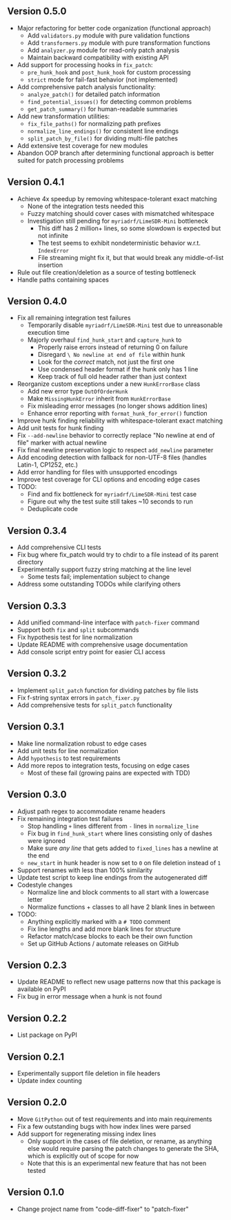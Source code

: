 ## Version 0.5.0
- Major refactoring for better code organization (functional approach)
  - Add `validators.py` module with pure validation functions
  - Add `transformers.py` module with pure transformation functions
  - Add `analyzer.py` module for read-only patch analysis
  - Maintain backward compatibility with existing API
- Add support for processing hooks in `fix_patch`:
  - `pre_hunk_hook` and `post_hunk_hook` for custom processing
  - `strict` mode for fail-fast behavior (not implemented)
- Add comprehensive patch analysis functionality:
  - `analyze_patch()` for detailed patch information
  - `find_potential_issues()` for detecting common problems
  - `get_patch_summary()` for human-readable summaries
- Add new transformation utilities:
  - `fix_file_paths()` for normalizing path prefixes
  - `normalize_line_endings()` for consistent line endings
  - `split_patch_by_file()` for dividing multi-file patches
- Add extensive test coverage for new modules
- Abandon OOP branch after determining functional approach is better suited
  for patch processing problems

## Version 0.4.1
- Achieve 4x speedup by removing whitespace-tolerant exact matching
  - None of the integration tests needed this
  - Fuzzy matching should cover cases with mismatched whitespace
  - Investigation still pending for `myriadrf/LimeSDR-Mini` bottleneck
    - This diff has 2 million+ lines, so some slowdown is expected but not infinite 
    - The test seems to exhibit nondeterministic behavior w.r.t. `IndexError`
    - File streaming might fix it, but that would break any middle-of-list insertion
- Rule out file creation/deletion as a source of testing bottleneck
- Handle paths containing spaces

## Version 0.4.0
- Fix all remaining integration test failures
  - Temporarily disable `myriadrf/LimeSDR-Mini` test due to unreasonable execution time
  - Majorly overhaul `find_hunk_start` and `capture_hunk` to
    - Properly raise errors instead of returning 0 on failure
    - Disregard `\ No newline at end of file` within hunk
    - Look for the *correct* match, not just the first one
    - Use condensed header format if the hunk only has 1 line
    - Keep track of full old header rather than just context
- Reorganize custom exceptions under a new `HunkErrorBase` class
  - Add new error type `OutOfOrderHunk`
  - Make `MissingHunkError` inherit from `HunkErrorBase`
  - Fix misleading error messages (no longer shows addition lines)
  - Enhance error reporting with `format_hunk_for_error()` function
- Improve hunk finding reliability with whitespace-tolerant exact matching
- Add unit tests for hunk finding
- Fix `--add-newline` behavior to correctly replace "No newline at end of file" marker with actual newline
- Fix final newline preservation logic to respect `add_newline` parameter
- Add encoding detection with fallback for non-UTF-8 files (handles Latin-1, CP1252, etc.)
- Add error handling for files with unsupported encodings
- Improve test coverage for CLI options and encoding edge cases
- TODO:
  - Find and fix bottleneck for `myriadrf/LimeSDR-Mini` test case
  - Figure out why the test suite still takes ~10 seconds to run
  - Deduplicate code

## Version 0.3.4
- Add comprehensive CLI tests
- Fix bug where fix_patch would try to chdir to a file instead of its parent directory
- Experimentally support fuzzy string matching at the line level
  - Some tests fail; implementation subject to change
- Address some outstanding TODOs while clarifying others

## Version 0.3.3
- Add unified command-line interface with `patch-fixer` command
- Support both `fix` and `split` subcommands
- Fix hypothesis test for line normalization
- Update README with comprehensive usage documentation
- Add console script entry point for easier CLI access

## Version 0.3.2
- Implement `split_patch` function for dividing patches by file lists
- Fix f-string syntax errors in `patch_fixer.py`  
- Add comprehensive tests for `split_patch` functionality

## Version 0.3.1
- Make line normalization robust to edge cases
- Add unit tests for line normalization
- Add `hypothesis` to test requirements
- Add more repos to integration tests, focusing on edge cases
  - Most of these fail (growing pains are expected with TDD)

## Version 0.3.0
- Adjust path regex to accommodate rename headers
- Fix remaining integration test failures
  - Stop handling `+` lines different from `-` lines in `normalize_line`
  - Fix bug in `find_hunk_start` where lines consisting only of dashes were ignored
  - Make sure *any line* that gets added to `fixed_lines` has a newline at the end
  - `new_start` in hunk header is now set to `0` on file deletion instead of `1`
- Support renames with less than 100% similarity
- Update test script to keep line endings from the autogenerated diff
- Codestyle changes
  - Normalize line and block comments to all start with a lowercase letter
  - Normalize functions + classes to all have 2 blank lines in between
- TODO:
  - Anything explicitly marked with a `# TODO` comment
  - Fix line lengths and add more blank lines for structure
  - Refactor match/case blocks to each be their own function
  - Set up GitHub Actions / automate releases on GitHub

## Version 0.2.3
- Update README to reflect new usage patterns now that this package is available on PyPI
- Fix bug in error message when a hunk is not found

## Version 0.2.2
- List package on PyPI

## Version 0.2.1
- Experimentally support file deletion in file headers
- Update index counting

## Version 0.2.0
- Move `GitPython` out of test requirements and into main requirements
- Fix a few outstanding bugs with how index lines were parsed
- Add support for regenerating missing index lines
  - Only support in the cases of file deletion, or rename, 
  as anything else would require parsing the patch changes to generate 
  the SHA, which is explicitly out of scope for now
  - Note that this is an experimental new feature that has not been tested

## Version 0.1.0
- Change project name from "code-diff-fixer" to "patch-fixer"
